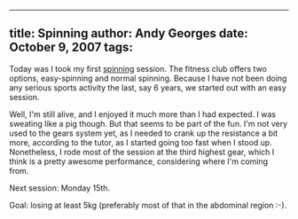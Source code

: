 -----
title:  Spinning
author: Andy Georges
date: October 9, 2007
tags: 
-----







Today was I took my first [spinning](http://www.spinning.com/) session.
The fitness club offers two options, easy-spinning and normal spinning.
Because I have not been doing any serious sports activity the last, say
6 years, we started out with an easy session.


Well, I'm still alive, and I enjoyed it much more than I had expected. I
was sweating like a pig though. But that seems to be part of the fun.
I'm not very used to the gears system yet, as I needed to crank up the
resistance a bit more, according to the tutor, as I started going too
fast when I stood up. Nonetheless, I rode most of the session at the
third highest gear, which I think is a pretty awesome performance,
considering where I'm coming from.


Next session: Monday 15th.


Goal: losing at least 5kg (preferably most of that in the abdominal
region :-).




